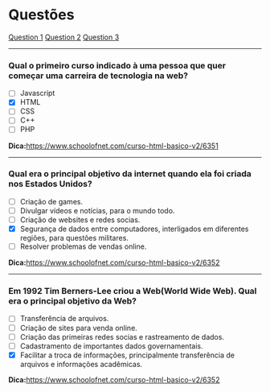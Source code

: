 # Questões

[Question 1](#qual-o-primeiro-curso-indicado-à-uma-pessoa-que-quer-começar-uma-carreira-de-tecnologia-na-web)
[Question 2](#qual-era-o-principal-objetivo-da-internet-quando-ela-foi-criada-nos-estados-unidos)
[Question 3](#em-1992-tim-berners-lee-criou-a-web-world-wide-web-qual-era-o-principal-objetivo-da-web)

***

### Qual o primeiro curso indicado à uma pessoa que quer começar uma carreira de tecnologia na web?

- [ ] Javascript
- [x] HTML
- [ ] CSS
- [ ] C++
- [ ] PHP

**Dica:**<https://www.schoolofnet.com/curso-html-basico-v2/6351>

***

### Qual era o principal objetivo da internet quando ela foi criada nos Estados Unidos?

- [ ] Criação de games.
- [ ] Divulgar vídeos e notícias, para o mundo todo.
- [ ] Criação de websites e redes socias.
- [x] Segurança de dados entre computadores, interligados em diferentes regiões, para questões militares.
- [ ] Resolver problemas de vendas online.

**Dica:**<https://www.schoolofnet.com/curso-html-basico-v2/6352>

***

### Em 1992 Tim Berners-Lee criou a Web(World Wide Web). Qual era o principal objetivo da Web?

- [ ] Transferência de arquivos.
- [ ] Criação de sites para venda online.
- [ ] Criação das primeiras redes socias e rastreamento de dados.
- [ ] Cadastramento de importantes dados governamentais.
- [x] Facilitar a troca de informações, principalmente transferência de arquivos e informações acadêmicas.

**Dica:**<https://www.schoolofnet.com/curso-html-basico-v2/6352>
